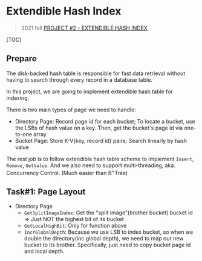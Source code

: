 # Extendible Hash Index

> 2021 fall [PROJECT #2 - EXTENDIBLE HASH INDEX](https://15445.courses.cs.cmu.edu/fall2021/project2/)

[TOC]

## Prepare

The disk-backed hash table is responsible for fast data retrieval without
having to search through every record in a database table.

In this project, we are going to implement extendible hash table for indexing.

There is two main types of page we need to handle:
* Directory Page: Record page id for each bucket; To locate a bucket, use the
  LSBs of hash value on a key. Then, get the bucket's page id via one-to-one
  array.
* Bucket Page: Store K-V{key, record id} pairs; Search linearly by hash value

The rest job is to follow extendible hash table scheme to implement
`Insert`, `Remove`, `GetValue`. And we also need to support multi-threading,
aka. Concurrency Control. (Much easier than B<sup>+</sup>Tree)

## Task#1: Page Layout

* Directory Page
  * `GetSplitImageIndex`: Get the "split image"(brother bucket) bucket id =>
    Just NOT the highest bit of its bucket
  * `GetLocalHighBit`: Only for function above
  * `IncrGlobalDepth`: Because we use LSB to index bucket, so when we double
    the directory(inc global depth), we need to map our new bucket to its
    brother. Specifically, just need to copy bucket page id and local depth.
